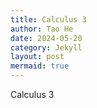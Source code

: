 ```yaml
---
title: Calculus 3
author: Tao He
date: 2024-05-20
category: Jekyll
layout: post
mermaid: true
---
```


Calculus 3
